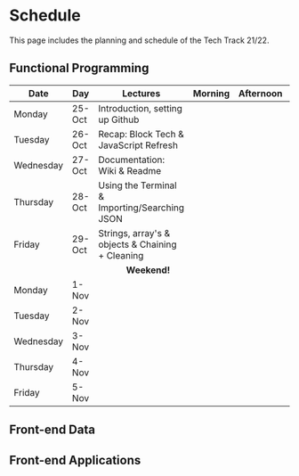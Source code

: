 # Schedule

This page includes the planning and schedule of the Tech Track 21/22.

## Functional Programming

<table>
  <thead>
    <tr>
      <th><strong>Date</strong></th>
      <th><strong>Day</strong></th>
      <th><strong>Lectures</strong></th>
      <th><strong>Morning</strong></th>
      <th><strong>Afternoon</strong></th>
      <th><strong>Teachers</strong></th>
    </tr>
  </thead>
  <tbody>
  	<tr>
  		<td>Monday</td>
  		<td>25-Oct</td>
  		<td>Introduction, setting up Github</td>
  		<td></td>
  		<td></td>
  		<td></td>
  	</tr>
  	<tr>
  		<td>Tuesday</td>
  		<td>26-Oct</td>
  		<td>Recap: Block Tech & JavaScript Refresh</td>
  		<td></td>
  		<td></td>
  		<td></td>
  	</tr>
   	<tr>
  		<td>Wednesday</td>
  		<td>27-Oct</td>
  		<td>Documentation: Wiki & Readme</td>
  		<td></td>
  		<td></td>
  		<td></td>
  	</tr>
  	<tr>
  		<td>Thursday</td>
  		<td>28-Oct</td>
  		<td>Using the Terminal & Importing/Searching JSON</td>
  		<td></td>
  		<td></td>
  		<td></td>
  	</tr>
   	<tr>
  		<td>Friday</td>
  		<td>29-Oct</td>
  		<td>Strings, array's & objects & Chaining + Cleaning</td>
  		<td></td>
  		<td></td>
  		<td></td>
  	</tr>
  	<tr>
  		<td colspan="5" align="center"><strong>Weekend!</strong></td>
  	<tr>
  		<td>Monday</td>
  		<td>1-Nov</td>
  		<td></td>
  		<td></td>
  		<td></td>
  		<td></td>
  	</tr>
  	<tr>
  		<td>Tuesday</td>
  		<td>2-Nov</td>
  		<td></td>
  		<td></td>
  		<td></td>
  		<td></td>
  	</tr>
   	<tr>
  		<td>Wednesday</td>
  		<td>3-Nov</td>
  		<td></td>
  		<td></td>
  		<td></td>
  		<td></td>
  	</tr>
  	<tr>
  		<td>Thursday</td>
  		<td>4-Nov</td>
  		<td></td>
  		<td></td>
  		<td></td>
  		<td></td>
  	</tr>
   	<tr>
  		<td>Friday</td>
  		<td>5-Nov</td>
  		<td></td>
  		<td></td>
  		<td></td>
  		<td></td>
  	</tr>
  </tbody>
</table>

## Front-end Data

## Front-end Applications